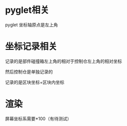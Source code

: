 # pyglet相关

pyglet 坐标轴原点是左上角

# 坐标记录相关

记录的是部件碰撞箱左上角的相对于控制仓左上角的相对坐标

然后控制仓是单独记录的

记录的是区块坐标+区块内坐标

# 渲染

屏幕坐标系需要*100（有待测试）